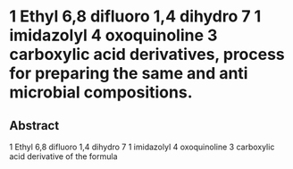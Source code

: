 # 1 Ethyl 6,8 difluoro 1,4 dihydro 7 1 imidazolyl 4 oxoquinoline 3 carboxylic acid derivatives, process for preparing the same and anti microbial compositions.

## Abstract
1 Ethyl 6,8 difluoro 1,4 dihydro 7 1 imidazolyl 4 oxoquinoline 3 carboxylic acid derivative of the formula